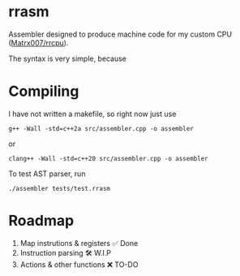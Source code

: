 # rrasm


Assembler designed to produce machine code for my custom CPU ([Matrx007/rrcpu](https://github.com/Matrx007/rrcpu)).

The syntax is very simple, because

# Compiling

I have not written a makefile, so right now just use
```
g++ -Wall -std=c++2a src/assembler.cpp -o assembler
```
or
```
clang++ -Wall -std=c++20 src/assembler.cpp -o assembler
```

To test AST parser, run
```
./assembler tests/test.rrasm
```

# Roadmap


1. Map instrutions & registers ✅ Done  
2. Instruction parsing 🛠 W.I.P  
3. Actions & other functions ❌ TO-DO  